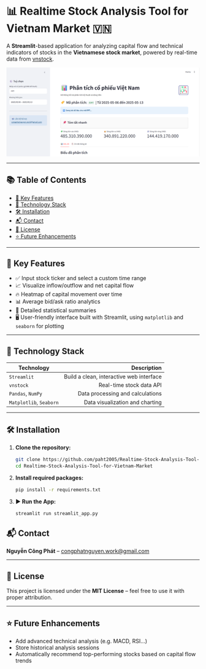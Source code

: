 
# 📊 Realtime Stock Analysis Tool for Vietnam Market 🇻🇳

A **Streamlit**-based application for analyzing capital flow and technical indicators of stocks in the **Vietnamese stock market**, powered by real-time data from [vnstock](https://pypi.org/project/vnstock/).

![screen](/imgs/screen1.png)

---
## 📚 Table of Contents

- [🚀 Key Features](#-key-features)
- [🧰 Technology Stack](#-technology-stack)
- [🛠️ Installation](#️-installation)
- [📬 Contact](#-contact)
- [🪪 License](#-license)
- [⭐ Future Enhancements](#-future-enhancements)
---
## 🚀 Key Features

- ✅ Input stock ticker and select a custom time range  
- 📈 Visualize inflow/outflow and net capital flow  
- 🔥 Heatmap of capital movement over time  
- 📊 Average bid/ask ratio analytics  
- 🧠 Detailed statistical summaries  
- 🖥️ User-friendly interface built with Streamlit, using `matplotlib` and `seaborn` for plotting  

---

## 🧰 Technology Stack

| Technology        | Description                              |
|------------------|-------------------------------------------:
| `Streamlit`       | Build a clean, interactive web interface |
| `vnstock`         | Real-time stock data API                 |
| `Pandas`, `NumPy` | Data processing and calculations         |
| `Matplotlib`, `Seaborn` | Data visualization and charting     |

---

## 🛠️ Installation
1. **Clone the repository:**
   ```bash
   git clone https://github.com/paht2005/Realtime-Stock-Analysis-Tool-for-Vietnam-Market.git
   cd Realtime-Stock-Analysis-Tool-for-Vietnam-Market
   ```
2. **Install required packages:**
   ```bash
   pip install -r requirements.txt
   ```
3. **▶️ Run the App:**
   ```bash
   streamlit run streamlit_app.py
   ```

## 📬 Contact

**Nguyễn Công Phát** – congphatnguyen.work@gmail.com

---

## 🪪 License

This project is licensed under the **MIT License** – feel free to use it with proper attribution.

---

## ⭐ Future Enhancements

- Add advanced technical analysis (e.g. MACD, RSI…)  
- Store historical analysis sessions  
- Automatically recommend top-performing stocks based on capital flow trends  


